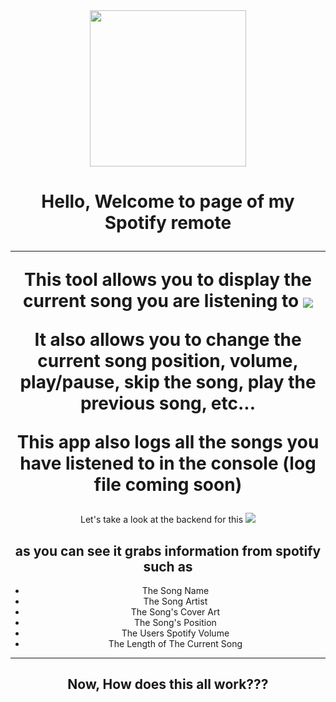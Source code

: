 <div id="header" align="center">
  <img src="https://play-lh.googleusercontent.com/eN0IexSzxpUDMfFtm-OyM-nNs44Y74Q3k51bxAMhTvrTnuA4OGnTi_fodN4cl-XxDQc" width="250">
</a>
<h1>
  Hello, Welcome to page of my Spotify remote

  ---
  
  This tool allows you to display the current song you are listening to
<img src="https://cdn.discordapp.com/attachments/776228439006248960/1331761605867999332/image.png?ex=6792cb25&is=679179a5&hm=87fc24125fd54633f07136bd7b9181c85c57c1751d2f58846dc073cb9c494297&" align="center">
 
  
  <span>It also allows you to change the current song position, volume, play/pause, skip the song, play the previous song, etc...</span>

  This app also logs all the songs you have listened to in the console (log file coming soon)
</h1>
<div>
  <span>Let's take a look at the backend for this</span>
  <img src="https://cdn.discordapp.com/attachments/776228439006248960/1331762647883841586/image.png?ex=6792cc1e&is=67917a9e&hm=2176cfad1f4b2dabd1663906a177fdbc4b7bd622c4c425fd634af83ad5bae326&">

  <span>as you can see it grabs information from spotify such as</span>
  ---
  - The Song Name
  - The Song Artist
  - The Song's Cover Art
  - The Song's Position
  - The Users Spotify Volume
  - The Length of The Current Song 
  ---
</div>
<h2>Now, How does this all work???</h2>
